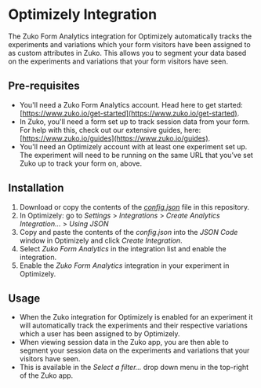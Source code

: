 # Optimizely Integration

The Zuko Form Analytics integration for Optimizely automatically tracks the experiments and variations which your form visitors have been assigned to as custom attributes in Zuko. This allows you to segment your data based on the experiments and variations that your form visitors have seen.


## Pre-requisites

* You'll need a Zuko Form Analytics account. Head here to get started: [https://www.zuko.io/get-started](https://www.zuko.io/get-started).
* In Zuko, you'll need a form set up to track session data from your form. For help with this, check out our extensive guides, here: [https://www.zuko.io/guides](https://www.zuko.io/guides).
* You'll need an Optimizely account with at least one experiment set up. The experiment will need to be running on the same URL that you’ve set Zuko up to track your form on, above.

## Installation

1. Download or copy the contents of the [_config.json_](config.json) file in this repository.
1. In Optimizely: go to _Settings_ > _Integrations_ > _Create Analytics Integration…_ > _Using JSON_
1. Copy and paste the contents of the _config.json_ into the _JSON Code_ window in Optimizely and click _Create Integration_.
1. Select _Zuko Form Analytics_ in the integration list and enable the integration.
1. Enable the _Zuko Form Analytics_ integration in your experiment in Optimizely.

## Usage

* When the Zuko integration for Optimizely is enabled for an experiment it will automatically track the experiments and their respective variations which a user has been assigned to by Optimizely.
* When viewing session data in the Zuko app, you are then able to segment your session data on the experiments and variations that your visitors have seen.
* This is available in the _Select a filter..._  drop down menu in the top-right of the Zuko app.
